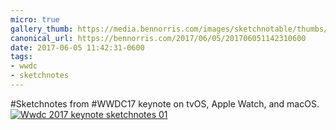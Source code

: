 ```yaml
---
micro: true
gallery_thumb: https://media.bennorris.com/images/sketchnotable/thumbs/wwdc-2017-keynote-sketchnotes-01.jpg
canonical_url: https://bennorris.com/2017/06/05/201706051142310600
date: 2017-06-05 11:42:31-0600
tags:
- wwdc
- sketchnotes
---
```


#Sketchnotes from #WWDC17 keynote on tvOS, Apple Watch, and macOS. [![Wwdc 2017 keynote sketchnotes 01](https://media.bennorris.com/images/sketchnotable/wwdc-2017/wwdc-2017-keynote-sketchnotes-01.jpg)](https://media.bennorris.com/images/sketchnotable/wwdc-2017/wwdc-2017-keynote-sketchnotes-01.jpg)
